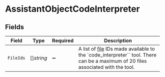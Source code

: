 # AssistantObjectCodeInterpreter


## Fields

| Field                                                                                                                                                         | Type                                                                                                                                                          | Required                                                                                                                                                      | Description                                                                                                                                                   |
| ------------------------------------------------------------------------------------------------------------------------------------------------------------- | ------------------------------------------------------------------------------------------------------------------------------------------------------------- | ------------------------------------------------------------------------------------------------------------------------------------------------------------- | ------------------------------------------------------------------------------------------------------------------------------------------------------------- |
| `FileIds`                                                                                                                                                     | []*string*                                                                                                                                                    | :heavy_minus_sign:                                                                                                                                            | A list of [file](/docs/api-reference/files) IDs made available to the `code_interpreter`` tool. There can be a maximum of 20 files associated with the tool.<br/> |